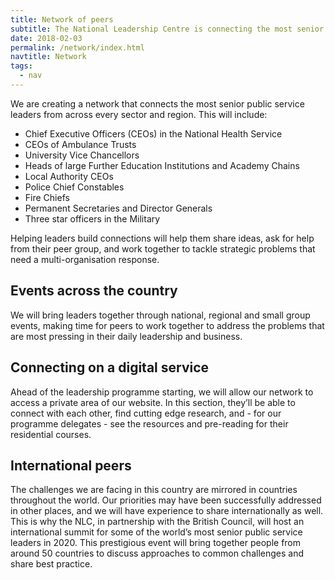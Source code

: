 ```yaml
---
title: Network of peers
subtitle: The National Leadership Centre is connecting the most senior public sector leaders across the country and making international links to widen our network.
date: 2018-02-03
permalink: /network/index.html
navtitle: Network
tags:
  - nav
---
```


We are creating a network that connects the most senior public service leaders from across every sector and region. This will include:

* Chief Executive Officers (CEOs) in the National Health Service 
* CEOs of Ambulance Trusts
* University Vice Chancellors
* Heads of large Further Education Institutions and Academy Chains
* Local Authority CEOs
* Police Chief Constables
* Fire Chiefs
* Permanent Secretaries and Director Generals
* Three star officers in the Military

Helping leaders build connections will help them share ideas, ask for help from their peer group, and work together to tackle strategic problems that need a multi-organisation response.

## Events across the country

We will bring leaders together through national, regional and small group events, making time for peers to work together to address the problems that are most pressing in their daily leadership and business.

## Connecting on a digital service

Ahead of the leadership programme starting, we will allow our network to access a private area of our website. In this section, they’ll be able to connect with each other, find cutting edge research, and - for our programme delegates - see the resources and pre-reading for their residential courses.

## International peers

The challenges we are facing in this country are mirrored in countries throughout the world. Our priorities may have been successfully addressed in other places, and we will have experience to share internationally as well. This is why the NLC, in partnership with the British Council, will host an international summit for some of the world’s most senior public service leaders in 2020. This prestigious event will bring together people from around 50 countries to discuss approaches to common challenges and share best practice.
